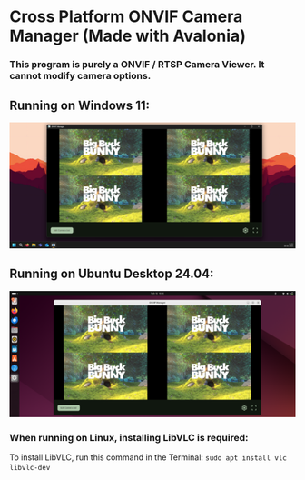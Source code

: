 # Cross Platform ONVIF Camera Manager (Made with Avalonia)

### This program is purely a ONVIF / RTSP Camera Viewer. It cannot modify camera options.

## Running on Windows 11:
![Windows11Image](/readme-files/windows11_img.png)

## Running on Ubuntu Desktop 24.04:
![UbuntuDesktopImage](/readme-files/ubuntu_desktop_img.png)

### When running on Linux, installing LibVLC is required:
To install LibVLC, run this command in the Terminal: `sudo apt install vlc libvlc-dev`

